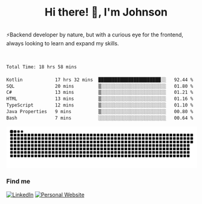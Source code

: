 <div id="user-content-toc">
  <ul align="center">
    <summary><h1 style="display: inline-block">Hi there! 👋, I'm Johnson</h1></summary>
  </ul>
</div>

⚡Backend developer by nature, but with a curious eye for the frontend, always looking to learn and expand my skills.

<br>


<!--START_SECTION:waka-->

```txt
Total Time: 18 hrs 58 mins

Kotlin            17 hrs 32 mins  ███████████████████████░░   92.44 %
SQL               20 mins         ▒░░░░░░░░░░░░░░░░░░░░░░░░   01.80 %
C#                13 mins         ▒░░░░░░░░░░░░░░░░░░░░░░░░   01.21 %
HTML              13 mins         ▒░░░░░░░░░░░░░░░░░░░░░░░░   01.16 %
TypeScript        12 mins         ▒░░░░░░░░░░░░░░░░░░░░░░░░   01.10 %
Java Properties   9 mins          ▒░░░░░░░░░░░░░░░░░░░░░░░░   00.80 %
Bash              7 mins          ░░░░░░░░░░░░░░░░░░░░░░░░░   00.64 %
```

<!--END_SECTION:waka-->

<picture>
  <source  srcset="https://github.com/joshwambere/joshwambere/blob/output/github-contribution-grid-snake-dark.svg?palette=github-dark">
  <source  srcset="https://github.com/joshwambere/joshwambere/blob/output/github-contribution-grid-snake.svg">
  <img alt="github contribution grid snake animation" src="https://github.com/joshwambere/joshwambere/blob/output/github-contribution-grid-snake.svg">
</picture>

### Find me
<a href="https://www.linkedin.com/in/dusabe-johnson" target="_blank"><img src="https://img.shields.io/badge/LinkedIn-%230077B5.svg?&style=flat&logo=linkedin&logoColor=white" alt="LinkedIn"></a>
‎‎ [![Personal Website](https://img.shields.io/badge/visit-Johnsonis.me-blue)](https://johnsonis.me/)
